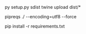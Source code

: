 py setup.py sdist
twine upload dist/*


pipreqs ./ --encoding=utf8 --force

pip install -r requirements.txt
